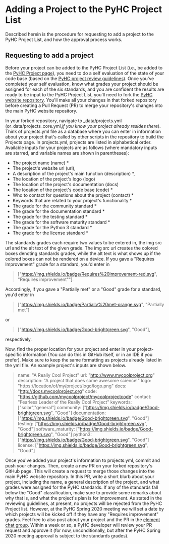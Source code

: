 # Adding a Project to the PyHC Project List

Described herein is the procedure for requesting to add a project to the PyHC Project List, and how the approval process works.

## Requesting to add a project

Before your project can be added to the PyHC Project List (i.e., be added to the [PyHC Project page](https://heliopython.org/projects/)), you need to do a self evaluation of the state of your
code base (based on the [PyHC project review guidelines](https://github.com/heliophysicsPy/heliophysicsPy.github.io/blob/main/_pyhc_projects/pyhc_project_grading_guidelines.md)). Once you've completed
your self evaluation, know what grades your project should be assigned for each of the six standards, and you
are confident the results are ready to be input to the PyHC Project List, you'll need to fork the
[PyHC website repository](https://github.com/heliophysicsPy/heliophysicsPy.github.io). You'll make all your changes in that
forked repository before creating a Pull Request (PR) to merge your repository's changes into the main PyHC website repository.

In your forked repository, navigate to _data/projects.yml (or_data/projects_core.yml,_if you know your project already resides there_). Think of projects.yml file as a database where you can enter in
information about your project that's called by other scripts in the repository to build the Projects page.
In projects.yml, projects are listed in alphabetical order. Available inputs for your projects are as follows (where mandatory
inputs are starred, and variable names are shown in parentheses):

* The project name (name) &ast;
* The project's website url (url),
* A description of the project's main function (description) &ast;,
* The location of the project's logo (logo)
* The location of the project's documentation (docs)
* The location of the project's code base (code) &ast;
* Who to contact for questions about the project (contact) &ast;
* Keywords that are related to your project's functionality &ast;
* The grade for the community standard &ast;
* The grade for the documentation standard &ast;
* The grade for the testing standard &ast;
* The grade for the software maturity standard &ast;
* The grade for the Python 3 standard &ast;
* The grade for the license standard &ast;

The standards grades each require two values to be entered in, the img src url and the alt text of the given grade. The img
src url creates the colored boxes denoting standards grades, while the alt text is what shows up if the colored boxes can not
be rendered on a device. If you gave a "Requires Improvement" grade for a standard, you'd enter in
> ["https://img.shields.io/badge/Requires%20improvement-red.svg", "Requires improvement""].

Accordingly, if you gave a "Partially met" or a "Good" grade for a standard, you'd enter in
> ["https://img.shields.io/badge/Partially%20met-orange.svg", "Partially met"]

or

> ["https://img.shields.io/badge/Good-brightgreen.svg", "Good"],

respectively.

Now, find the proper location for your project and enter in your project-specific information (You can do this in
GitHub itself, or in an IDE if you prefer). Make sure to keep the same formatting as projects already listed in the
yml file. An example project's inputs are shown below.

> name: "A Really Cool Project"
  url: "http://www.mycoolproject.org"
  description: "A project that does some awesome science!"
  logo: "https://location/of/my/project/logo/logo.png"
  docs: "http://docs.mycoolproject.org"
  code: "https://github.com/mycoolproject/mycoolprojectcode"
  contact: "Fearless Leader of the Really Cool Project"
  keywords: ["solar","general"]
  community: ["https://img.shields.io/badge/Good-brightgreen.svg", "Good"]
  documentation: ["https://img.shields.io/badge/Good-brightgreen.svg", "Good"]
  testing: ["https://img.shields.io/badge/Good-brightgreen.svg", "Good"]
  software_maturity: ["https://img.shields.io/badge/Good-brightgreen.svg", "Good"]
  python3: ["https://img.shields.io/badge/Good-brightgreen.svg", "Good"]
  license: ["https://img.shields.io/badge/Good-brightgreen.svg", "Good"]

Once you've added your project's information to projects.yml, commit and push your changes. Then, create a new PR
on your forked repository's GitHub page. This will create a request to merge those changes into the main PyHC
website repository. In this PR, write a short blurb about your project, including the name, a general description of the
project, and what grades were assigned for the PyHC standards. If any of the standards fall below the "Good" classification,
make sure to provide some remarks about why that is, and what the project's plan is for improvement. As stated in the
reviewing guidelines, at present, no projects will be rejected from the PyHC Project list. However, at the
PyHC Spring 2020 meeting we will set a date by which projects will be kicked off if they have any "Requires improvement" grades.
Feel free to also post about your project and the PR in the [element chat group](https://app.element.io/#/room/#heliopython:openastronomy.org).
Within a week or so, a PyHC developer will review your PR request and approve it (for now, unconditionally, but after the
PyHC Spring 2020 meeting approval is subject to the standards grades).

